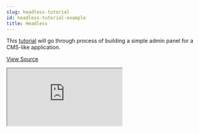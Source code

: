 ```yaml
---
slug: headless-tutorial
id: headless-tutorial-example
title: Headless
---
```


This [tutorial](/docs/core/tutorial/) will go through process of building a simple admin panel for a CMS-like application.
<br/>

[View Source](https://github.com/pankod/refine/tree/master/examples/tutorial)

<iframe loading="lazy" src="https://stackblitz.com//github/pankod/refine/tree/master/examples/tutorial/headless?embed=1&view=preview&theme=dark&preset=node"
    style={{width: "100%", height:"80vh", border: "0px", borderRadius: "8px", overflow:"hidden"}}
    title="refine-tutorial"
></iframe>
